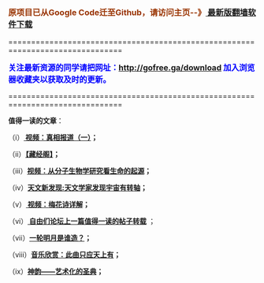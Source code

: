<h3><font color="#993300"> 原项目已从Google Code迁至Github，请访问主页--》<a href="http://leapb.zym9.net/" target="_blank"> 最新版翻墙软件下载</a></font></h3>
<p>===============================================================================</p>
<font color="blue" size="3"><strong>关注最新资源的同学请把网址：<font color="#993300"><a href="http://gofree.ga/download" target="_blank">http://gofree.ga/download</a> </font>加入浏览器收藏夹以获取及时的更新。</strong></font>
<p>===============================================================================</p>
<p><strong>值得一读的文章</strong>：</p>
<p>（i）<strong><a href="http://www.hitfreesky.tk/go/truth" target="_blank"> 视频：真相报道（一）</a>；</strong></p>
<p>（ii）<strong><a href="http://www.hitfreesky.tk/go/reading" target="_blank">【藏经阁】</a>；</strong></p>
<p>（iii）<strong><a href="http://www.hitfreesky.tk/go/biology" target="_blank">视频：从分子生物学研究看生命的起源</a>；</strong></p>
<p>（iv）<strong><a href="http://www.hitfreesky.tk/go/universe" target="_blank">天文新发现:天文学家发现宇宙有转轴</a>；</strong></p>
<p>（v）<strong><a href="http://www.hitfreesky.tk/go/meihuashi" target="_blank"> 视频：梅花诗详解</a>；</strong></p>
<p>（vi）<strong><a href="http://www.hitfreesky.tk/go/readpost" target="_blank"> 自由们论坛上一篇值得一读的帖子转载</a></strong>  ；</p>
<p>（vii）<strong><a href="http://www.hitfreesky.tk/go/moon" target="_blank">一轮明月是谁造？</a>；</strong></p>
<p>（viii）<strong><a href="http://www.hitfreesky.tk/go/music" target="_blank">音乐欣赏：此曲只应天上有</a>；</strong></p>
<p>（ix）<strong><a href="http://www.hitfreesky.tk/go/shenyun" target="_blank">神韵——艺术化的圣典</a>；</strong></p>
